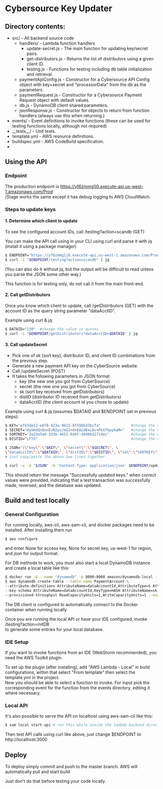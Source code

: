 # Cybersource Key Updater

## Directory contents:
- src/ - All backend source code
  - handlers/ - Lambda function handlers
    - update-secret.js - The main function for updating key/secret pairs.
    - get-distributors.js - Returns the list of distributors using a given client ID.
    - testing.js - Functions for testing including db table initialization and retrieval.
  - paymentApiConfig.js  -  Constructor for a Cybersource API Config object with key+secret and "processorData" from the db as the parameters.
  - paymentRequest.js - Constructor for a Cybersource Payment Request object with default values.
  - db.js - DynamoDB client shared parameters.
  - jsonResponse.js - Constructor for objects to return from function handlers (always use this when returning.)
- events/ - Event definitions to invoke functions (these can be used for testing functions locally, although not required)
- \_\_tests__/ - Unit tests.
- template.yml - AWS resource definitions.
- buildspec.yml -  AWS CodeBuild specification.
- 


## Using the API

### Endpoint

The production endpoint is https://yf6zmmg1j0.execute-api.us-west-1.amazonaws.com/Prod \
/Stage works the same except it has debug logging to AWS CloudWatch.

### Steps to update keys

#### 1. Determine which client to update
To see the configured account IDs, call /testing?action=scandb (GET)

You can make the API call using in your CLI using curl and parse it with jq (install it using a package manager)
```bash
$ ENDPOINT="https://yf6zmmg1j0.execute-api.us-west-1.amazonaws.com/Prod"
$ curl -s "$ENDPOINT/testing?action=scandb" | jq
```
(You can also do it without jq, but the output will be difficult to read unless you parse the JSON some other way.)

This function is for testing only, do not call it from the main front-end.

#### 2. Call getDistributors
Once you know which client to update, call /getDistributors (GET) with the account ID as the query string parameter "dataAcctID".

Example using curl & jq:
```bash
$ DATAID="130"  #change the value in quotes
$ curl -s "$ENDPOINT/getDistributors?dataAcctID=$DATAID" | jq
```

#### 3. Call updateSecret
 - Pick one of sk (sort key), distributor ID, and client ID combinations from the previous step. 
 - Generate a new payment API key on the CyberSource website.
 - Call /updateSecret (POST)
 - It takes the following parameters in JSON format
   - key (the new one you got from CyberSource)
   - secret (the new one you got from CyberSource)
   - sk (sort key received from getDistributors)
   - distID (distributor ID received from getDistributors)
   - dataAcctID (the client account id you chose to update)

Example using curl & jq (assumes $DATAID and $ENDPOINT set in previous steps):
```bash
$ KEY="efb3de12-e6f8-423a-9b13-8f598643bcfa"              #change the value in quotes
$ SECRET="HyUmdQn8onEvN2yv/mG1+d+EA2d6xLAv+PkXfkpykwM="   #change the value in quotes
$ SORTKEY="3a33e5a0-333b-4651-8a9f-d8d9632714ec"          #change the value in quotes
$ DISTID="LFTX"                                           #change the value in quotes

$ JSON="{\"key\":\"$KEY\", \"secret\":\"$SECRET\", \
\"dataAcctID\":\"$DATAID\", \"distID\":\"$DISTID\", \"sk\":\"SORTKEY\"}"
# just copy/paste the above two lines together

$ curl -s -d "$JSON" -H 'Content-Type: application/json' $ENDPOINT/updateSecret | jq
```

This should return the message "Successfully updated keys." when correct values were provided, indicating that a test transaction was successfully made, reversed, and the database was updated.
       
## Build and test locally

### General Configuration
For running locally, aws-cli, aws-sam-cli, and docker packages need to be installed.
After installing them run 

```bash
$ aws configure
```
and enter None for access key, None for secret key, us-west-1 for region, and json for output format.

For DB methods to work, you must also start a local DynamoDB instance and create a local table like this:

```bash
$ docker run -d --name "dynamodb" -p 8000:8000 amazon/dynamodb-local -jar DynamoDBLocal.jar -sharedDb -inMemory
$ aws dynamodb create-table --table-name PaymentAccount \ 
--attribute-definitions AttributeName=dataAccountId,AttributeType=S AttributeName=sk,AttributeType=S \
--key-schema AttributeName=dataAccountId,KeyType=HASH AttributeName=sk,KeyType=RANGE \
--provisioned-throughput ReadCapacityUnits=1,WriteCapacityUnits=1 --endpoint-url http://localhost:8000
```

The DB client is configured to automatically connect to the Docker container when running locally.

Once you are running the local API or have your IDE configured, invoke /testing?action=initDB \
to generate some entries for your local database.

### IDE Setup
If you want to invoke functions from an IDE (WebStorm recommended), you need the AWS Toolkit plugin. 

To set up the plugin (after installing), add "AWS Lambda - Local" in build configurations, within that select "From template" then select the template.yml in the project. \
Now you should be able to select a function to invoke.
For input pick the corresponding event for the function from the events directory, editing it where necessary.


### Local API
It's also possible to serve the API on localhost using aws-sam-cli like this:
```bash
$ sam local start-api # run this while inside the lambda-backend directory
```
Then test API calls using curl like above, just change $ENDPOINT to http://localhost:3000


## Deploy
To deploy simply commit and push to the master branch. AWS will automatically pull and start build

Just don't do that before testing your code locally.